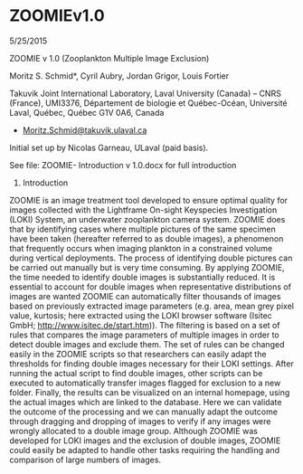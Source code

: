 # ZOOMIEv1.0

5/25/2015

ZOOMIE v 1.0 (Zooplankton Multiple Image Exclusion)

Moritz S. Schmid*, Cyril Aubry, Jordan Grigor, Louis Fortier

Takuvik Joint International Laboratory, Laval University (Canada) – CNRS (France), UMI3376, Département de biologie et Québec-Océan, Université Laval, Québec, Québec G1V 0A6, Canada

* Moritz.Schmid@takuvik.ulaval.ca

Initial set up by Nicolas Garneau, ULaval (paid basis).

See file: ZOOMIE- Introduction v 1.0.docx for full introduction


1. Introduction

ZOOMIE is an image treatment tool developed to ensure optimal quality for images collected with the Lightframe On-sight Keyspecies Investigation (LOKI) System, an underwater zooplankton camera system. ZOOMIE does that by identifying cases where multiple pictures of the same specimen have been taken (hereafter referred to as double images), a phenomenon that frequently occurs when imaging plankton in a constrained volume during vertical deployments. The process of identifying double pictures can be carried out manually but is very time consuming. By applying ZOOMIE, the time needed to identify double images is substantially reduced. It is essential to account for double images when representative distributions of images are wanted
ZOOMIE can automatically filter thousands of images based on previously extracted image parameters (e.g. area, mean grey pixel value, kurtosis; here extracted using the LOKI browser software (Isitec GmbH; http://www.isitec.de/start.htm)). The filtering is based on a set of rules that compares the image parameters of multiple images in order to detect double images and exclude them. The set of rules can be changed easily in the ZOOMIE scripts so that researchers can easily adapt the thresholds for finding double images necessary for their LOKI settings. After running the actual script to find double images, other scripts can be executed to automatically transfer images flagged for exclusion to a new folder.
Finally, the results can be visualized on an internal homepage, using the actual images which are linked to the database. Here we can validate the outcome of the processing and we can manually adapt the outcome through dragging and dropping of images to verify if any images were wrongly allocated to a double image group.
Although ZOOMIE was developed for LOKI images and the exclusion of double images, ZOOMIE could easily be adapted to handle other tasks requiring the handling and comparison of large numbers of images.

